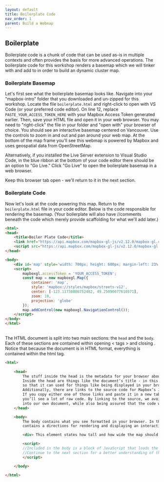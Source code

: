```yaml
---
layout: default
title: Boilerplate Code
nav_order: 1
parent: Build a Webmap
---
```


## Boilerplate   
Boilerplate code is a chunk of code that can be used as-is in multiple contexts and often provides the basis for more advanced operations. The boilerplate code for this workshop renders a basemap which we will tinker with and add to in order to build an dynamic cluster map. 

### Boilerplate Basemap 
Let's first see what the boilerplate basemap looks like. Navigate into your "mapbox-intro" folder that you downloaded and un-zipped for this workshop. Locate the file ```boilerplate.html``` and right-click to open with VS Code (or your preferred code editor). On line 12, replace ```PASTE_YOUR_ACCESS_TOKEN_HERE``` with your Mapbox Access Token generated earlier. Then, save your HTML file and open it in your web browser. You may need to "right-click" the file in your folder and "open with" your browser of choice. You should see an interactive basemap centered on Vancouver. Use the controls to zoom in and out and pan around your web map. At the bottom of the map frame you'll see this webmap is powered by Mapbox and uses geospatial data from OpenStreetMap.
    
Alternatively, if you installed the Live Server extension to Visual Studio Code, in the blue ribbon at the bottom of your code editor there should be an option to "Go Live." Click "Go Live" to open the boilerplate basemap in a web browser. 
    
Keep this browser tab open - we'll return to it in the next section.  
    
### Boilerplate Code
Now let's look at the code powering this map. Return to the ```boilerplate.html``` file in your code editor. Below is the code responsible for rendering the basemap. (Your boilerplate will also have //comments beneath the code which merely provide scaffolding for what we'll add later.)

```html
<html>
<head>
    <title>Boiler Plate Code</title>
    <link href="https://api.mapbox.com/mapbox-gl-js/v2.12.0/mapbox-gl.css" rel="stylesheet">
    <script src="https://api.mapbox.com/mapbox-gl-js/v2.12.0/mapbox-gl.js"></script>
</head>

<body>
    <div id='map' style='width: 700px; height: 600px; margin-left: 23%;'></div>
    <script>
        mapboxgl.accessToken = 'YOUR_ACCESS_TOKEN'; 
        const map = new mapboxgl.Map({
            container: 'map', 
            style: 'mapbox://styles/mapbox/streets-v12', 
            center: [-123.11738086752482, 49.25090077610571], 
            zoom: 10, 
            projection: 'globe' 
        });
        map.addControl(new mapboxgl.NavigationControl());
    </script>
</body>
</html>

```


<br>
The HTML document is split into two main sections: the <code>head</code> and the <code>body</code>. Each of these sections are contained within opening < tags > and closing </ tags >. Notice that because the document is in HTML format, everything is contained within the html tag.     


```html
<html>
    
    <head> 
        The stuff inside the head is the metadata for your browser about the document.    
        Inside the head are things like the document’s title - in this case “Web Map” -     
        so that it can used for things like being displayed in your browser’s tab.    
        Additionally, there are links to the source code for Mapbox’s JavaScript and CSS rules.    
        If you copy either one of those links and paste it in a new tab in your browser,    
        you’ll see a lot of raw code. By linking to the source, we avoid having to carry this text     
        into our own document, while also being assured that the code we’re using is up-to-date.
    </head>

    <body>  
        The body contains what you see formatted in your browser. In the code above, the body     
        contains a directions for rendering and displaying an interactive map centered on Vancouver.    

        <div> This element states how tall and how wide the map should be on the screen. </div>    

        <script> 
        //Included in the body is a block of JavaScript that loads the map on the screen.    
        //Continue to the next section for a better understanding of this script... 
        </script>

    </body>

</html>
```
